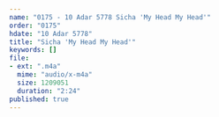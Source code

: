 ```yaml
---
name: "0175 - 10 Adar 5778 Sicha 'My Head My Head'"
order: "0175"
hdate: "10 Adar 5778"
title: "Sicha 'My Head My Head'"
keywords: []
file:
- ext: ".m4a"
  mime: "audio/x-m4a"
  size: 1209051
  duration: "2:24"
published: true
---
```


